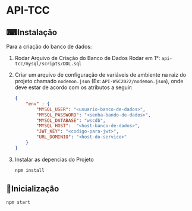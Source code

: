 # API-TCC
## ⌨Instalação
Para a criação do banco de dados:
 1. Rodar Arquivo de Criação do Banco de Dados
 Rodar em 1°: `api-tcc/mysql/scripts/DDL.sql`

2. Criar um arquivo de configuração de variáveis de ambiente na raiz do projeto chamado `nodemon.json` (Ex: `API-WSC2022/nodemon.json`), onde deve estar de acordo com os atributos a seguir:
    ```json
    {
        "env" : {        
            "MYSQL_USER": "<usuario-banco-de-dados>",
            "MYSQL_PASSWORD": "<senha-bando-de-dados>",
            "MYSQL_DATABASE": "wscdb",
            "MYSQL_HOST":  "<host-banco-de-dados>",
            "JWT_KEY": "<codigo-para-jwt>",
            "URL_DOMINIO": "<host-do-servico>"
        }
    }
3. Instalar as depencias do Projeto
    ```sh
    npm install
    ```

## 🔰Inicialização
```sh
npm start
```